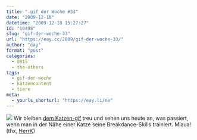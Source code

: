 ```yaml
---
title: ".gif der Woche #33"
date: "2009-12-18"
datetime: "2009-12-18 15:27:27"
id: "10498"
slug: "gif-der-woche-33"
url: "https://eay.cc/2009/gif-der-woche-33/"
author: "eay"
format: "post"
categories:
  - 0815
  - the-others
tags:
  - gif-der-woche
  - katzencontent
  - tiere
meta:
  - yourls_shorturl: "https://eay.li/ne"
---
```


![](https://eay.cc/uploads/2009/breakdancecat.gif) Wir bleiben [dem Katzen-gif](//eay.cc/2009/gif-der-woche-32/) treu und sehen uns heute an, was passiert, wenn man in der Nähe einer Katze seine Breakdance-Skills trainiert. Miaua! (thx, [HerrK](http://www.herrk.de/))
